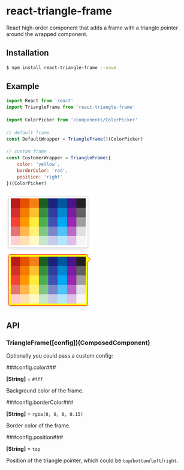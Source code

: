# react-triangle-frame
React high-order component that adds a frame with a triangle pointer around the wrapped component.

## Installation

```sh
$ npm install react-triangle-frame --save
```

## Example

```javascript
import React from 'react'
import TriangleFrame from 'react-triangle-frame'

import ColorPicker from '/components/ColorPicker'

// default frame
const DefaultWrapper = TriangleFrame()(ColorPicker)

// custom frame
const CustomerWrapper = TriangleFrame({
    color: 'yellow',
    borderColor: 'red',
    position: 'right'
})(ColorPicker)
```

![screenshot](https://github.com/heshihao0813/react-triangle-frame/blob/master/screenshot.PNG)

## API

### TriangleFrame([config])(ComposedComponent)

Optionally you could pass a custom config:

###config.color###

**[String]** = `#fff`

Background color of the frame.

###config.borderColor###

**[String]** = `rgba(0, 0, 0, 0.15)`

Border color of the frame.

###config.position###

**[String]** = `top`

Position of the triangle pointer, which could be `top`/`bottom`/`left`/`right`.
